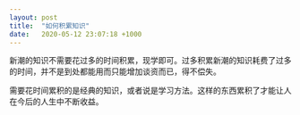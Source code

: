 ```yaml
---
layout: post
title:  "如何积累知识"
date:   2020-05-12 23:07:18 +1000
---
```


新潮的知识不需要花过多的时间积累，现学即可。过多积累新潮的知识耗费了过多的时间，并不是到处都能用而只能增加谈资而已，得不偿失。

需要花时间累积的是经典的知识，或者说是学习方法。这样的东西累积了才能让人在今后的人生中不断收益。